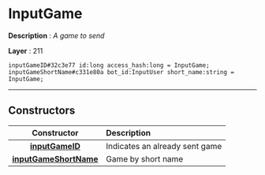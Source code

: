 # InputGame

**Description** : *A game to send*

**Layer** : 211

```tl
inputGameID#32c3e77 id:long access_hash:long = InputGame;
inputGameShortName#c331e80a bot_id:InputUser short_name:string = InputGame;
```

---

## Constructors

| Constructor | Description |
| :---: | :--- |
| [**inputGameID**](constructor/inputGameID) | Indicates an already sent game |
| [**inputGameShortName**](constructor/inputGameShortName) | Game by short name |